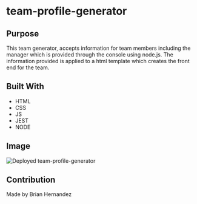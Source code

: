 # team-profile-generator

## Purpose
This team generator, accepts information for team members including the manager
which is provided through the console using node.js. The information provided is applied
to a html template which creates the front end for the team.

## Built With
* HTML
* CSS
* JS
* JEST
* NODE
## Image
![Deployed team-profile-generator](https://user-images.githubusercontent.com/100795164/170845100-994f8485-c6fc-4c06-8713-78f63c1179a9.PNG)

## Contribution
Made by Brian Hernandez
